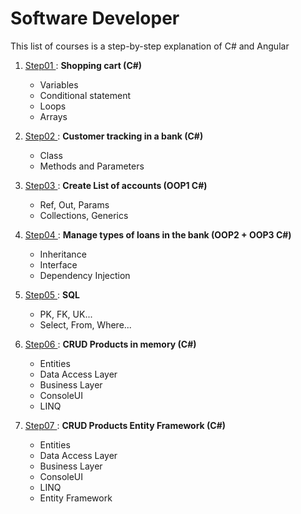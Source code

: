 # Software Developer
This list of courses is a step-by-step explanation of C# and Angular

1. <a href="https://github.com/DzhansuHalim/Software_Developer/tree/main/Course01/Course01"> Step01 </a>: <b> Shopping cart (C#) </b>
    <ul>
      <li>Variables</li>
      <li>Conditional statement</li>
      <li>Loops</li>
      <li>Arrays</li>
  
    </ul>
2. <a href="https://github.com/DzhansuHalim/Software_Developer/tree/main/Course02/Course02"> Step02 </a>: <b> Customer tracking in a bank (C#) </b>
    <ul>
      <li>Class</li>
      <li>Methods and Parameters</li>
    </ul>
    
 3. <a href="https://github.com/DzhansuHalim/Software_Developer/tree/main/Course03/Course03"> Step03 </a>: <b> Create List of accounts (OOP1 C#) </b>
    <ul>
      <li>Ref, Out, Params</li>
      <li>Collections, Generics</li>
    </ul>

 4. <a href="https://github.com/DzhansuHalim/Software_Developer/tree/main/Course04"> Step04 </a>: <b> Manage types of loans in the bank (OOP2 + OOP3 C#) </b>
    <ul>
      <li>Inheritance</li>
      <li>Interface</li>
      <li>Dependency Injection</li> 
    </ul>

 5. <a href="https://github.com/DzhansuHalim/Software_Developer/tree/main/Course05"> Step05 </a>: <b> SQL </b>
    <ul>
      <li>PK, FK, UK...</li>
      <li>Select, From, Where...</li>
    </ul>
    
  6. <a href="https://github.com/DzhansuHalim/Software_Developer/tree/main/Course06"> Step06 </a>: <b> CRUD Products in memory (C#) </b>
    <ul>
      <li>Entities</li>
      <li>Data Access Layer</li>
      <li>Business Layer</li>
      <li>ConsoleUI</li>
      <li>LINQ</li>
     </ul>
     
   7. <a href="https://github.com/DzhansuHalim/Software_Developer/tree/main/Course07"> Step07 </a>: <b> CRUD Products Entity Framework (C#) </b>
    <ul>
      <li>Entities</li>
      <li>Data Access Layer</li>
      <li>Business Layer</li>
      <li>ConsoleUI</li>
      <li>LINQ</li>
      <li>Entity Framework</li></ul>
